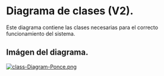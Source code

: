 # **Diagrama de clases (V2).**

Este diagrama contiene las clases necesarias para el correcto funcionamiento del sistema.

## Imágen del diagrama.
[![class-Diagram-Ponce.png](https://i.postimg.cc/TPYGkBJM/class-Diagram-Ponce.png)](https://postimg.cc/4YMryL0B)
